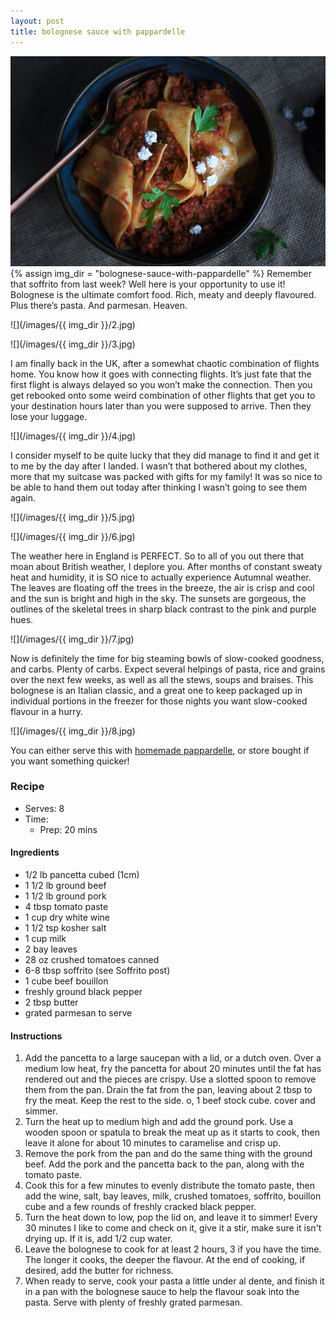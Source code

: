 ```yaml
---
layout: post
title: bolognese sauce with pappardelle
---
```

![](/images/bolognese-sauce-with-pappardelle/1.jpg)
{% assign img_dir = "bolognese-sauce-with-pappardelle" %}
Remember that soffrito from last week? Well here is your opportunity to use it! Bolognese is the ultimate comfort food. Rich, meaty and deeply flavoured. Plus there’s pasta. And parmesan. Heaven.

![](/images/{{ img_dir }}/2.jpg)

![](/images/{{ img_dir }}/3.jpg)

I am finally back in the UK, after a somewhat chaotic combination of flights home. You know how it goes with connecting flights. It’s just fate that the first flight is always delayed so you won’t make the connection. Then you get rebooked onto some weird combination of other flights that get you to your destination hours later than you were supposed to arrive. Then they lose your luggage.

![](/images/{{ img_dir }}/4.jpg)

I consider myself to be quite lucky that they did manage to find it and get it to me by the day after I landed. I wasn’t that bothered about my clothes, more that my suitcase was packed with gifts for my family! It was so nice to be able to hand them out today after thinking I wasn’t going to see them again.

![](/images/{{ img_dir }}/5.jpg)

![](/images/{{ img_dir }}/6.jpg)

The weather here in England is PERFECT. So to all of you out there that moan about British weather, I deplore you. After months of constant sweaty heat and humidity, it is SO nice to actually experience Autumnal weather. The leaves are floating off the trees in the breeze, the air is crisp and cool and the sun is bright and high in the sky. The sunsets are gorgeous, the outlines of the skeletal trees in sharp black contrast to the pink and purple hues.

![](/images/{{ img_dir }}/7.jpg)

Now is definitely the time for big steaming bowls of slow-cooked goodness, and carbs. Plenty of carbs. Expect several helpings of pasta, rice and grains over the next few weeks, as well as all the stews, soups and braises. This bolognese is an Italian classic, and a great one to keep packaged up in individual portions in the freezer for those nights you want slow-cooked flavour in a hurry.

![](/images/{{ img_dir }}/8.jpg)

You can either serve this with [homemade pappardelle](https://queenculinaire.github.io/fresh-egg-pasta-with-kale-pesto/), or store bought if you want something quicker!

### Recipe
+ Serves: 8
+ Time:
  + Prep: 20 mins
#### Ingredients
+ 1/2 lb pancetta cubed (1cm)
+ 1 1/2 lb ground beef
+ 1 1/2 lb ground pork
+ 4 tbsp tomato paste
+ 1 cup dry white wine
+ 1 1/2 tsp  kosher salt
+ 1 cup milk
+ 2 bay leaves
+ 28 oz crushed tomatoes canned
+ 6-8  tbsp soffrito (see Soffrito post)
+ 1 cube beef bouillon
+ freshly ground black pepper
+ 2 tbsp butter
+ grated parmesan to serve

#### Instructions
1. Add the pancetta to a large saucepan with a lid, or a dutch oven. Over a medium low heat, fry the pancetta for about 20 minutes until the fat has rendered out and the pieces are crispy. Use a slotted spoon to remove them from the pan. Drain the fat from the pan, leaving about 2 tbsp to fry the meat. Keep the rest to the side. o, 1 beef stock cube. cover and simmer.
1. Turn the heat up to medium high and add the ground pork. Use a wooden spoon or spatula to break the meat up as it starts to cook, then leave it alone for about 10 minutes to caramelise and crisp up.
1. Remove the pork from the pan and do the same thing with the ground beef. Add the pork and the pancetta back to the pan, along with the tomato paste.
1. Cook this for a few minutes to evenly distribute the tomato paste, then add the wine, salt, bay leaves, milk, crushed tomatoes, soffrito, bouillon cube and a few rounds of freshly cracked black pepper.
1. Turn the heat down to low, pop the lid on, and leave it to simmer! Every 30 minutes I like to come and check on it, give it a stir, make sure it isn't drying up. If it is, add 1/2 cup water.
1. Leave the bolognese to cook for at least 2 hours, 3 if you have the time. The longer it cooks, the deeper the flavour. At the end of cooking, if desired, add the butter for richness.
1. When ready to serve, cook your pasta a little under al dente, and finish it in a pan with the bolognese sauce to help the flavour soak into the pasta. Serve with plenty of freshly grated parmesan.
